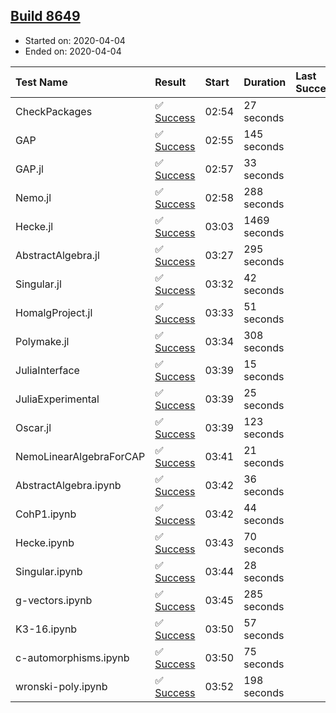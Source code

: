 ## [Build 8649](https://oscarci.mathematik.uni-kl.de/job/oscar/8649/)

* Started on: 2020-04-04
* Ended on: 2020-04-04

| Test Name    | Result | Start | Duration | Last Success | First Failure |
|:-------------|:-------|:------|:---------|:-------------|:--------------|
| CheckPackages | ✅ [Success](https://oscarci.mathematik.uni-kl.de/job/oscar/8649/artifact/logs/build-8649/CheckPackages.log) | 02:54 | 27 seconds |  |  |
| GAP | ✅ [Success](https://oscarci.mathematik.uni-kl.de/job/oscar/8649/artifact/logs/build-8649/GAP.log) | 02:55 | 145 seconds |  |  |
| GAP.jl | ✅ [Success](https://oscarci.mathematik.uni-kl.de/job/oscar/8649/artifact/logs/build-8649/GAP.jl.log) | 02:57 | 33 seconds |  |  |
| Nemo.jl | ✅ [Success](https://oscarci.mathematik.uni-kl.de/job/oscar/8649/artifact/logs/build-8649/Nemo.jl.log) | 02:58 | 288 seconds |  |  |
| Hecke.jl | ✅ [Success](https://oscarci.mathematik.uni-kl.de/job/oscar/8649/artifact/logs/build-8649/Hecke.jl.log) | 03:03 | 1469 seconds |  |  |
| AbstractAlgebra.jl | ✅ [Success](https://oscarci.mathematik.uni-kl.de/job/oscar/8649/artifact/logs/build-8649/AbstractAlgebra.jl.log) | 03:27 | 295 seconds |  |  |
| Singular.jl | ✅ [Success](https://oscarci.mathematik.uni-kl.de/job/oscar/8649/artifact/logs/build-8649/Singular.jl.log) | 03:32 | 42 seconds |  |  |
| HomalgProject.jl | ✅ [Success](https://oscarci.mathematik.uni-kl.de/job/oscar/8649/artifact/logs/build-8649/HomalgProject.jl.log) | 03:33 | 51 seconds |  |  |
| Polymake.jl | ✅ [Success](https://oscarci.mathematik.uni-kl.de/job/oscar/8649/artifact/logs/build-8649/Polymake.jl.log) | 03:34 | 308 seconds |  |  |
| JuliaInterface | ✅ [Success](https://oscarci.mathematik.uni-kl.de/job/oscar/8649/artifact/logs/build-8649/JuliaInterface.log) | 03:39 | 15 seconds |  |  |
| JuliaExperimental | ✅ [Success](https://oscarci.mathematik.uni-kl.de/job/oscar/8649/artifact/logs/build-8649/JuliaExperimental.log) | 03:39 | 25 seconds |  |  |
| Oscar.jl | ✅ [Success](https://oscarci.mathematik.uni-kl.de/job/oscar/8649/artifact/logs/build-8649/Oscar.jl.log) | 03:39 | 123 seconds |  |  |
| NemoLinearAlgebraForCAP | ✅ [Success](https://oscarci.mathematik.uni-kl.de/job/oscar/8649/artifact/logs/build-8649/NemoLinearAlgebraForCAP.log) | 03:41 | 21 seconds |  |  |
| AbstractAlgebra.ipynb | ✅ [Success](https://oscarci.mathematik.uni-kl.de/job/oscar/8649/artifact/logs/build-8649/AbstractAlgebra.ipynb.log) | 03:42 | 36 seconds |  |  |
| CohP1.ipynb | ✅ [Success](https://oscarci.mathematik.uni-kl.de/job/oscar/8649/artifact/logs/build-8649/CohP1.ipynb.log) | 03:42 | 44 seconds |  |  |
| Hecke.ipynb | ✅ [Success](https://oscarci.mathematik.uni-kl.de/job/oscar/8649/artifact/logs/build-8649/Hecke.ipynb.log) | 03:43 | 70 seconds |  |  |
| Singular.ipynb | ✅ [Success](https://oscarci.mathematik.uni-kl.de/job/oscar/8649/artifact/logs/build-8649/Singular.ipynb.log) | 03:44 | 28 seconds |  |  |
| g-vectors.ipynb | ✅ [Success](https://oscarci.mathematik.uni-kl.de/job/oscar/8649/artifact/logs/build-8649/g-vectors.ipynb.log) | 03:45 | 285 seconds |  |  |
| K3-16.ipynb | ✅ [Success](https://oscarci.mathematik.uni-kl.de/job/oscar/8649/artifact/logs/build-8649/K3-16.ipynb.log) | 03:50 | 57 seconds |  |  |
| c-automorphisms.ipynb | ✅ [Success](https://oscarci.mathematik.uni-kl.de/job/oscar/8649/artifact/logs/build-8649/c-automorphisms.ipynb.log) | 03:50 | 75 seconds |  |  |
| wronski-poly.ipynb | ✅ [Success](https://oscarci.mathematik.uni-kl.de/job/oscar/8649/artifact/logs/build-8649/wronski-poly.ipynb.log) | 03:52 | 198 seconds |  |  |
